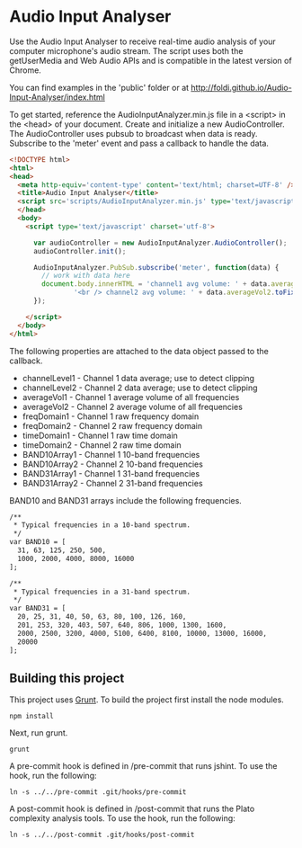 Audio Input Analyser
======

Use the Audio Input Analyser to receive real-time audio analysis of your computer microphone's audio stream. The script uses both the getUserMedia and Web Audio APIs and is compatible in the latest version of Chrome.

You can find examples in the 'public' folder or at http://foldi.github.io/Audio-Input-Analyser/index.html

To get started, reference the AudioInputAnalyzer.min.js file in a &lt;script&gt; in the &lt;head&gt; of your document. Create and initialize a new AudioController. The AudioController uses pubsub to broadcast when data is ready. Subscribe to the 'meter' event and pass a callback to handle the data.


```html
<!DOCTYPE html>
<html>
<head>
  <meta http-equiv='content-type' content='text/html; charset=UTF-8' />
  <title>Audio Input Analyser</title>
  <script src='scripts/AudioInputAnalyzer.min.js' type='text/javascript' charset='utf-8'></script>
  </head>
  <body>
    <script type='text/javascript' charset='utf-8'>

      var audioController = new AudioInputAnalyzer.AudioController();
      audioController.init();

      AudioInputAnalyzer.PubSub.subscribe('meter', function(data) {
        // work with data here
        document.body.innerHTML = 'channel1 avg volume: ' + data.averageVol1.toFixed() +
        		'<br /> channel2 avg volume: ' + data.averageVol2.toFixed();
      });

    </script>
  </body>
</html>

```

The following properties are attached to the data object passed to the callback.

* channelLevel1 - Channel 1 data average; use to detect clipping
* channelLevel2 - Channel 2 data average; use to detect clipping
* averageVol1 - Channel 1 average volume of all frequencies
* averageVol2 - Channel 2 average volume of all frequencies
* freqDomain1 - Channel 1 raw frequency domain
* freqDomain2 - Channel 2 raw frequency domain
* timeDomain1 - Channel 1 raw time domain
* timeDomain2 - Channel 2 raw time domain
* BAND10Array1 - Channel 1 10-band frequencies
* BAND10Array2 - Channel 2 10-band frequencies
* BAND31Array1 - Channel 1 31-band frequencies
* BAND31Array2 - Channel 2 31-band frequencies

BAND10 and BAND31 arrays include the following frequencies.

```html
/**
 * Typical frequencies in a 10-band spectrum.
 */
var BAND10 = [
  31, 63, 125, 250, 500,
  1000, 2000, 4000, 8000, 16000
];

/**
 * Typical frequencies in a 31-band spectrum.
 */
var BAND31 = [
  20, 25, 31, 40, 50, 63, 80, 100, 126, 160,
  201, 253, 320, 403, 507, 640, 806, 1000, 1300, 1600,
  2000, 2500, 3200, 4000, 5100, 6400, 8100, 10000, 13000, 16000,
  20000
];
```

Building this project
------

This project uses [Grunt](http://gruntjs.com). To build the project first install the node modules.

```
npm install
```

Next, run grunt.

```
grunt
```

A pre-commit hook is defined in /pre-commit that runs jshint. To use the hook, run the following:

```
ln -s ../../pre-commit .git/hooks/pre-commit
```

A post-commit hook is defined in /post-commit that runs the Plato complexity analysis tools. To use the hook, run the following:

```
ln -s ../../post-commit .git/hooks/post-commit
```